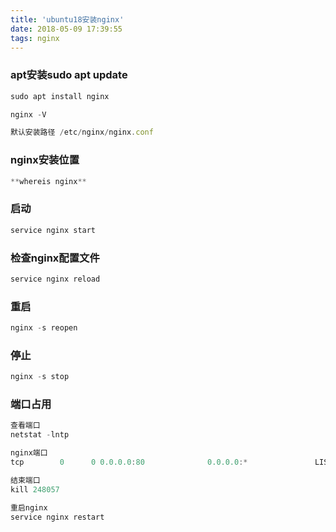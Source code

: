 ```yaml
---
title: 'ubuntu18安装nginx'
date: 2018-05-09 17:39:55
tags: nginx
---
```


### **apt安装**sudo apt update

```jsx
sudo apt install nginx

nginx -V

默认安装路径 /etc/nginx/nginx.conf
```

### **nginx安装位置**

```jsx
**whereis nginx**
```

### **启动**

```jsx
service nginx start
```

### **检查nginx配置文件**

```jsx
service nginx reload
```

### **重启**

```jsx
nginx -s reopen
```

### **停止**

```jsx
nginx -s stop
```

### 端口占用

```jsx
查看端口
netstat -lntp

nginx端口
tcp        0      0 0.0.0.0:80              0.0.0.0:*               LISTEN      248057/nginx: master

结束端口
kill 248057

重启nginx
service nginx restart

```
